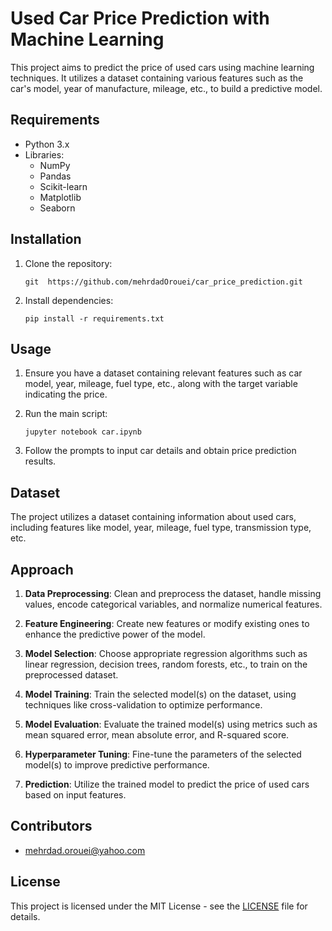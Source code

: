# Used Car Price Prediction with Machine Learning

This project aims to predict the price of used cars using machine learning techniques. It utilizes a dataset containing various features such as the car's model, year of manufacture, mileage, etc., to build a predictive model.

## Requirements

- Python 3.x
- Libraries:
  - NumPy
  - Pandas
  - Scikit-learn
  - Matplotlib
  - Seaborn

## Installation

1. Clone the repository:
   ```
   git  https://github.com/mehrdadOrouei/car_price_prediction.git
   ```

2. Install dependencies:
   ```
   pip install -r requirements.txt
   ```

## Usage

1. Ensure you have a dataset containing relevant features such as car model, year, mileage, fuel type, etc., along with the target variable indicating the price.

2. Run the main script:
   ```
   jupyter notebook car.ipynb
   ```

3. Follow the prompts to input car details and obtain price prediction results.

## Dataset

The project utilizes a dataset containing information about used cars, including features like model, year, mileage, fuel type, transmission type, etc.

## Approach

1. **Data Preprocessing**: Clean and preprocess the dataset, handle missing values, encode categorical variables, and normalize numerical features.

2. **Feature Engineering**: Create new features or modify existing ones to enhance the predictive power of the model.

3. **Model Selection**: Choose appropriate regression algorithms such as linear regression, decision trees, random forests, etc., to train on the preprocessed dataset.

4. **Model Training**: Train the selected model(s) on the dataset, using techniques like cross-validation to optimize performance.

5. **Model Evaluation**: Evaluate the trained model(s) using metrics such as mean squared error, mean absolute error, and R-squared score.

6. **Hyperparameter Tuning**: Fine-tune the parameters of the selected model(s) to improve predictive performance.

7. **Prediction**: Utilize the trained model to predict the price of used cars based on input features.

## Contributors

- mehrdad.orouei@yahoo.com

## License

This project is licensed under the MIT License - see the [LICENSE](LICENSE) file for details.

